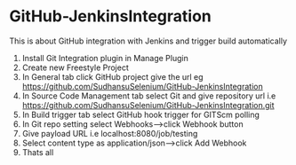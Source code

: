 # GitHub-JenkinsIntegration
This is about GitHub integration with Jenkins and trigger build automatically

1. Install Git Integration plugin in Manage Plugin
2. Create new Freestyle Project
3. In General tab click GitHub project give the url eg https://github.com/SudhansuSelenium/GitHub-JenkinsIntegration
4. In Source Code Management tab select Git and give repository url i.e https://github.com/SudhansuSelenium/GitHub-JenkinsIntegration.git
5. In Build trigger tab select GitHub hook trigger for GITScm polling
6. In Git repo setting select Webhooks-->click Webhook button
7. Give payload URL i.e localhost:8080/job/testing
8. Select content type as application/json-->click Add Webhook
9. Thats all
